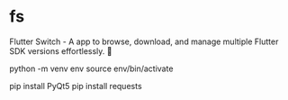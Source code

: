 # fs
Flutter Switch - A app to browse, download, and manage multiple Flutter SDK versions effortlessly. 🚀

python -m venv env 
source env/bin/activate

pip install PyQt5
pip install requests